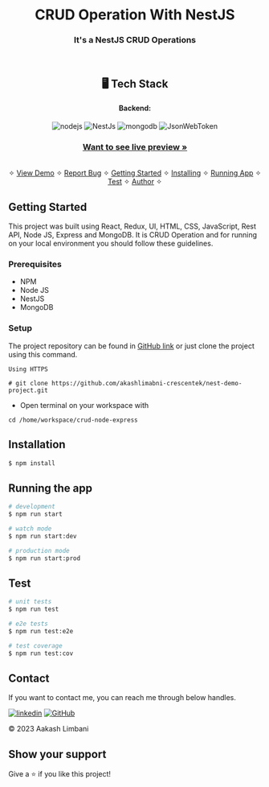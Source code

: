 <h1 align="center">CRUD Operation With NestJS</h1>

<h3 align="center">It's a NestJS CRUD Operations</h3>

<br />

<h2 align="center">🖥️ Tech Stack</h2>

<h4 align="center">Backend:</h4>

<p align="center">
  <img src="https://img.shields.io/badge/Node.js-339933?style=for-the-badge&logo=nodedotjs&logoColor=white" alt="nodejs" />
  <img src="https://img.shields.io/badge/Nest.js-FF0000?style=for-the-badge&logo=nestjs&logoColor=white" alt="NestJs" />
  <img src="https://img.shields.io/badge/MongoDB-4EA94B?style=for-the-badge&logo=mongodb&logoColor=white" alt="mongodb" />
  <img src="https://img.shields.io/badge/JWT-000000?style=for-the-badge&logo=JSON%20web%20tokens&logoColor=white" alt="JsonWebToken" />
</p>

<h3 align="center"><a href="https://aakash-limbani-nest-demo-project.vercel.app/"><strong>Want to see live preview »</strong></a></h3>

<p align="center">
  <br />&#10023;
  <a href="#Demo">View Demo</a> &#10023;
  <a href="https://github.com/akashlimabni-crescentek/nest-demo-project/issues">Report Bug</a> &#10023;
  <a href="#Getting-Started">Getting Started</a> &#10023; 
  <a href="#Installation">Installing</a> &#10023;
  <a href="#Running the app">Running App</a> &#10023;
  <a href="#Test">Test</a> &#10023;
  <a href="#Contact">Author</a> &#10023;
</p>


## Getting Started

This project was built using React, Redux, UI, HTML, CSS, JavaScript, Rest API, Node JS, Express and MongoDB. It is CRUD Operation and for running on your local environment you should follow these guidelines.


### Prerequisites

- NPM
- Node JS
- NestJS
- MongoDB

### Setup


The project repository can be found in [GitHub link](https://github.com/akashlimabni-crescentek/nest-demo-project) or just clone the project using this command.


```
Using HTTPS

# git clone https://github.com/akashlimabni-crescentek/nest-demo-project.git
```

+ Open terminal on your workspace with

```
cd /home/workspace/crud-node-express
```


## Installation

```bash
$ npm install
```

## Running the app

```bash
# development
$ npm run start

# watch mode
$ npm run start:dev

# production mode
$ npm run start:prod
```

## Test

```bash
# unit tests
$ npm run test

# e2e tests
$ npm run test:e2e

# test coverage
$ npm run test:cov
```

## Contact

If you want to contact me, you can reach me through below handles.

[![linkedin](https://img.shields.io/badge/Aakash_Limbani-0077B5?style=for-the-badge&logo=linkedin&logoColor=white)](https://www.linkedin.com/in/aakash-limbani/)
[![GitHub](https://img.shields.io/badge/Aakash_Limbani-20232A?style=for-the-badge&logo=Github&logoColor=white)](https://github.com/aakash-limbani/)

© 2023 Aakash Limbani

## Show your support

Give a ⭐️ if you like this project!